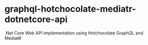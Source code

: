 # graphql-hotchocolate-mediatr-dotnetcore-api
.Net Core Web API implementation using Hotchocolate GraphQL and MediatR
